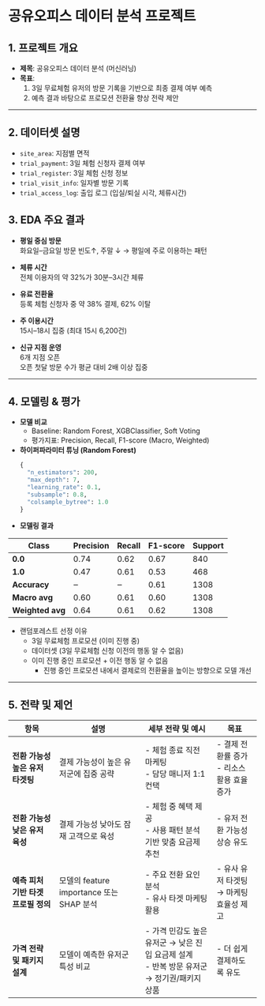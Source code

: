 # 공유오피스 데이터 분석 프로젝트

## 1. 프로젝트 개요
- **제목**: 공유오피스 데이터 분석 (머신러닝)  
- **목표**:  
  1. 3일 무료체험 유저의 방문 기록을 기반으로 최종 결제 여부 예측  
  2. 예측 결과 바탕으로 프로모션 전환율 향상 전략 제안  

---

## 2. 데이터셋 설명
- `site_area`: 지점별 면적
- `trial_payment`: 3일 체험 신청자 결제 여부
- `trial_register`: 3일 체험 신청 정보  
- `trial_visit_info`: 일자별 방문 기록  
- `trial_access_log`: 출입 로그 (입실/퇴실 시각, 체류시간)

## 3. EDA 주요 결과
- **평일 중심 방문**  
  화요일–금요일 방문 빈도↑, 주말 ↓ → 평일에 주로 이용하는 패턴

- **체류 시간**  
  전체 이용자의 약 32%가 30분–3시간 체류

- **유료 전환율**  
  등록 체험 신청자 중 약 38% 결제, 62% 이탈

- **주 이용시간**  
  15시–18시 집중 (최대 15시 6,200건)

- **신규 지점 운영**  
  6개 지점 오픈  
  오픈 첫달 방문 수가 평균 대비 2배 이상 집중

---

## 4. 모델링 & 평가
- **모델 비교**  
  - Baseline: Random Forest, XGBClassifier, Soft Voting  
  - 평가지표: Precision, Recall, F1-score (Macro, Weighted)  
- **하이퍼파라미터 튜닝 (Random Forest)**  
  ```python
  {
    "n_estimators": 200,
    "max_depth": 7,
    "learning_rate": 0.1,
    "subsample": 0.8,
    "colsample_bytree": 1.0
  }
  ```
- **모델링 결과**
  
| Class           | Precision | Recall | F1-score | Support |
|-----------------|-----------|--------|----------|---------|
| **0.0**         | 0.74      | 0.62   | 0.67     | 840     |
| **1.0**         | 0.47      | 0.61   | 0.53     | 468     |
| **Accuracy**    | ‒         | ‒      | 0.61     | 1308    |
| **Macro avg**   | 0.60      | 0.61   | 0.60     | 1308    |
| **Weighted avg**| 0.64      | 0.61   | 0.62     | 1308    |

- 랜덤포레스트 선정 이유
    - 3일 무료체험 프로모션 (이미 진행 중)
    - 데이터셋 (3일 무료체험 신청 이전의 행동 알 수 없음)
    - 이미 진행 중인 프로모션 + 이전 행동 알 수 없음
        - 진행 중인 프로모션 내에서 결제로의 전환율을 높이는 방향으로 모델 개선
---

## 5. 전략 및 제언
    
| 항목                         | 설명                                    | 세부 전략 및 예시                                               | 목표                                      |
|----------------------------------|-----------------------------------------|----------------------------------------------------------------|-----------------------------------------|
| **전환 가능성 높은 유저 타겟팅**  | 결제 가능성이 높은 유저군에 집중 공략   | - 체험 종료 직전 마케팅<br>- 담당 매니저 1:1 컨택              | - 결제 전환률 증가<br>- 리소스 활용 효율 증가 |
| **전환 가능성 낮은 유저 육성**   | 결제 가능성 낮아도 잠재 고객으로 육성   | - 체험 중 혜택 제공<br>- 사용 패턴 분석 기반 맞춤 요금제 추천 | - 유저 전환 가능성 상승 유도           |
| **예측 피처 기반 타겟 프로필 정의** | 모델의 feature importance 또는 SHAP 분석 | - 주요 전환 요인 분석<br>- 유사 타겟 마케팅 활용             | - 유사 유저 타겟팅<br>→ 마케팅 효율성 제고 |
| **가격 전략 및 패키지 설계**     | 모델이 예측한 유저군 특성 비교          | - 가격 민감도 높은 유저군 → 낮은 진입 요금제 설계<br>- 반복 방문 유저군 → 정기권/패키지 상품 | - 더 쉽게 결제하도록 유도|

